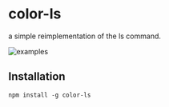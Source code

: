# color-ls

a simple reimplementation of the ls command.

![examples](https://raw.githubusercontent.com/monsterkodi/color-ls/master/ls.png)

## Installation

```shell
npm install -g color-ls
```
